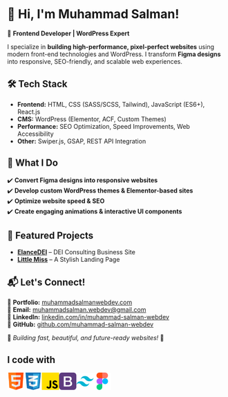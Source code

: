 # 👋 Hi, I'm Muhammad Salman!  

🚀 **Frontend Developer | WordPress Expert**  

I specialize in **building high-performance, pixel-perfect websites** using modern front-end technologies and WordPress. I transform **Figma designs** into responsive, SEO-friendly, and scalable web experiences.  

## 🛠️ **Tech Stack**  
- **Frontend:** HTML, CSS (SASS/SCSS, Tailwind), JavaScript (ES6+), React.js  
- **CMS:** WordPress (Elementor, ACF, Custom Themes)  
- **Performance:** SEO Optimization, Speed Improvements, Web Accessibility  
- **Other:** Swiper.js, GSAP, REST API Integration  

## 🚀 **What I Do**  
✔️ **Convert Figma designs into responsive websites**  
✔️ **Develop custom WordPress themes & Elementor-based sites**  
✔️ **Optimize website speed & SEO**  
✔️ **Create engaging animations & interactive UI components**  

## 📌 **Featured Projects**  
- **[ElanceDEI](https://github.com/muhammad-salman-webdev/elance-dei)** – DEI Consulting Business Site  
- **[Little Miss](https://little-miss.netlify.app/)** – A Stylish Landing Page  

## 📬 **Let's Connect!**  
💼 **Portfolio:** [muhammadsalmanwebdev.com](https://muhammadsalmanwebdev.com/)  
📧 **Email:** [muhammadsalman.webdev@gmail.com](mailto:muhammadsalman.webdev@gmail.com)  
🔗 **LinkedIn:** [linkedin.com/in/muhammad-salman-webdev](https://linkedin.com/in/muhammad-salman-webdev)  
🐙 **GitHub:** [github.com/muhammad-salman-webdev](https://github.com/muhammad-salman-webdev)  

🎯 *Building fast, beautiful, and future-ready websites!* 🚀


## I code with

<a  target="_blank">
  <img align="left" title="HTML" alt="HTML" width="40px" src="./assets/html.png " />
</a>

<a  target="_blank">
  <img align="left" title="CSS" alt="CSS" width="40px" src="./assets/social.png" />
</a>
<a  " target="_blank">
  <img align="left" title="JavaScript" alt="JavaScript" width="40px" src="./assets/js.png" />
</a>

<a  target="_blank">
 <img align="left" title="Bootstrap" alt="Bootstrap" width="40px" src="./assets/bootstrap.png" />
</a>

<a   target="_blank">
 <img align="left" title="Tailwind CSS" alt="Tailwind CSS" width="40px" src="./assets/tailwind-logo.svg" />
</a>
<a href="https://www.figma.com/@MuhammadSalman_" target='_blank' target="_blank">
 <img align="left" title="Figma" alt="Figma" width="40px" src="./assets/figma.png" />
</a>
